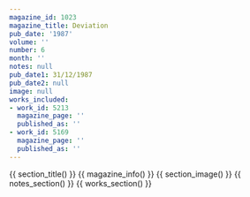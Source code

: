 ```yaml
---
magazine_id: 1023
magazine_title: Deviation
pub_date: '1987'
volume: ''
number: 6
month: ''
notes: null
pub_date1: 31/12/1987
pub_date2: null
image: null
works_included:
- work_id: 5213
  magazine_page: ''
  published_as: ''
- work_id: 5169
  magazine_page: ''
  published_as: ''
---
```


{{ section_title() }}
{{ magazine_info() }}
{{ section_image() }}
{{ notes_section() }}
{{ works_section() }}
